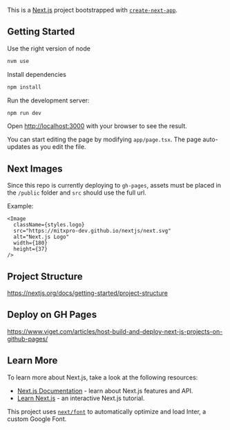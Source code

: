This is a [Next.js](https://nextjs.org/) project bootstrapped with [`create-next-app`](https://github.com/vercel/next.js/tree/canary/packages/create-next-app).

## Getting Started

Use the right version of node

```bash
nvm use
```
Install dependencies

```bash
npm install
```

Run the development server:

```bash
npm run dev
```

Open [http://localhost:3000](http://localhost:3000) with your browser to see the result.

You can start editing the page by modifying `app/page.tsx`. The page auto-updates as you edit the file.

## Next Images

Since this repo is currently deploying to `gh-pages`, assets must be placed in the `/public` folder and `src` should use the full url.

Example:
```
<Image
  className={styles.logo}
  src="https://mitxpro-dev.github.io/nextjs/next.svg"
  alt="Next.js Logo"
  width={180}
  height={37}
/>
```

## Project Structure

https://nextjs.org/docs/getting-started/project-structure

## Deploy on GH Pages

https://www.viget.com/articles/host-build-and-deploy-next-js-projects-on-github-pages/

## Learn More

To learn more about Next.js, take a look at the following resources:

- [Next.js Documentation](https://nextjs.org/docs) - learn about Next.js features and API.
- [Learn Next.js](https://nextjs.org/learn) - an interactive Next.js tutorial.

This project uses [`next/font`](https://nextjs.org/docs/basic-features/font-optimization) to automatically optimize and load Inter, a custom Google Font.



